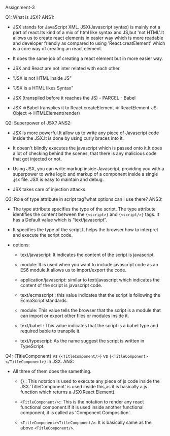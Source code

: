 Assignment-3

Q1: What is JSX?
ANS1:

- JSX stands for JavaScript XML. JSX(Javascript syntax) is mainly not a part of react.Its kind of a mix of html like syntax and JS,but 'not HTML'.It allows us to create react elements in easier way which is more readable and developer friendly as compared to using 'React.creatElement' which is a core way of creating an react element.

- It does the same job of creating a react element but in more easier way.

- JSX and React are not inter related with each other.

- "JSX is not HTML inside JS"
- "JSX is a HTML likes Syntax"
- JSX (transpiled before it reaches the JS) - PARCEL - Babel
- JSX =>Babel transplies it to React.createElement => ReactElement-JS Object => HTMLElement(render)

Q2: Superpower of JSX?
ANS2:

- JSX is more powerful.It allow us to write any piece of Javascript code inside the JSX.It is done by using curly braces into it.

- It doesn't blindly executes the javascript which is passed onto it.It does a lot of checking behind the scenes, that there is any malicious code that got injected or not.

- Using JSX, you can write markup inside Javascript, providing you with a superpower to write logic and markup of a component inside a single .jsx file. JSX is easy to maintain and debug.

- JSX takes care of injection attacks.

Q3: Role of type attribute in script tag?what options can I use there?
ANS3:

- The type attribute specifies the type of the script. The type attribute identifies the content between the `{<script>}` and `{<script/>}` tags. It has a Default value which is “text/javascript”.

- It specifies the type of the script.It helps the browser how to interpret and execute the script code.

- options:

  - text/javascript: It indicates the content of the script is javascript.

  - module: It is used when you want to include javascript code as an ES6 module.It allows us to import/export the code.

  - application/javascript: similar to text/javascript which indicates the content of the script is javascript code.

  - text/ecmascript : this value indicates that the script is following the EcmaScript standards.

  - module: This value tells the browser that the script is a module that can import or export other files or modules inside it.

  - text/babel : This value indicates that the script is a babel type and required bable to transpile it.

  - text/typescript: As the name suggest the script is written in TypeScript.

Q4: {TitleComponent} vs `{<TitleComponent/>}` vs `{<TitleComponent></TitleComponent>}` in JSX.
ANS:

- All three of them does the samething.

  - {} : This notation is used to execute any piece of js code inside the JSX.'TitleComponent' is used inside this,as it is basically a js function which returns a JSX(React Element).

  - `<TitleComponent/>`:: This is the notation to render any react functional component.If it is used inside another functional component, it is called as 'Component Composition'.

  - `<TitleComponent><TitleComponent/>`: It is basically same as the above `<TitleComponent/>`.
